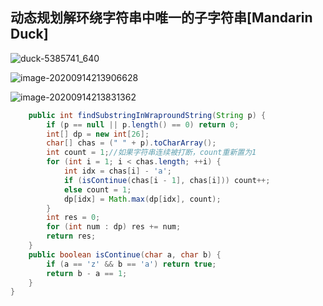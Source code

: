 ## 动态规划解环绕字符串中唯一的子字符串[Mandarin Duck]

![duck-5385741_640](D:\Dev\SrcCode\geek-algorithm-leetcode\src\main\leetcode_manuscripts\dp\un-classify\动态规划解环绕字符串中唯一的子字符串[].assets\duck-5385741_640.jpg)

![image-20200914213906628](D:\Dev\SrcCode\geek-algorithm-leetcode\src\main\leetcode_manuscripts\dp\un-classify\动态规划解环绕字符串中唯一的子字符串[].assets\image-20200914213906628.png)

![image-20200914213831362](D:\Dev\SrcCode\geek-algorithm-leetcode\src\main\leetcode_manuscripts\dp\un-classify\动态规划解环绕字符串中唯一的子字符串[].assets\image-20200914213831362.png)

```java
    public int findSubstringInWraproundString(String p) {
        if (p == null || p.length() == 0) return 0;
        int[] dp = new int[26];
        char[] chas = (" " + p).toCharArray();
        int count = 1;//如果字符串连续被打断，count重新置为1
        for (int i = 1; i < chas.length; ++i) {
            int idx = chas[i] - 'a';
            if (isContinue(chas[i - 1], chas[i])) count++;
            else count = 1;
            dp[idx] = Math.max(dp[idx], count);
        }
        int res = 0;
        for (int num : dp) res += num;
        return res;
    }
    public boolean isContinue(char a, char b) {
        if (a == 'z' && b == 'a') return true;
        return b - a == 1;
    }
}
```

